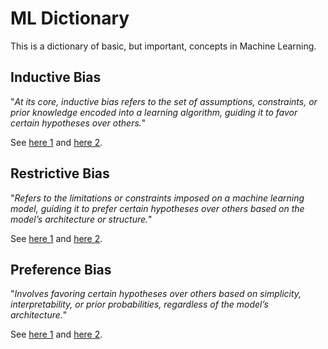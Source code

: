 # ML Dictionary
This is a dictionary of basic, but important, concepts in Machine Learning.

## Inductive Bias
"_At its core, inductive bias refers to the set of assumptions, constraints, or prior knowledge encoded into a learning algorithm, guiding it to favor certain hypotheses over others._"

See [here 1](https://medium.com/@sanjithkumar986/inductive-bias-in-machine-learning-f360ea678a15) and [here 2](https://medium.com/@sanjithkumar986/inductive-bias-in-deep-learning-1-17a7c3f35381#:~:text=These%20inductive%20biases%20make%20CNNs,tasks%20where%20different%20assumptions%20hold).

## Restrictive Bias
"_Refers to the limitations or constraints imposed on a machine learning model, guiding it to prefer certain hypotheses over others based on the model’s architecture or structure._"

See [here 1](https://medium.com/@sanjithkumar986/inductive-bias-in-machine-learning-f360ea678a15) and [here 2](https://medium.com/@sanjithkumar986/inductive-bias-in-deep-learning-1-17a7c3f35381#:~:text=These%20inductive%20biases%20make%20CNNs,tasks%20where%20different%20assumptions%20hold).

## Preference Bias
"_Involves favoring certain hypotheses over others based on simplicity, interpretability, or prior probabilities, regardless of the model’s architecture._"

See [here 1](https://medium.com/@sanjithkumar986/inductive-bias-in-machine-learning-f360ea678a15) and [here 2](https://medium.com/@sanjithkumar986/inductive-bias-in-deep-learning-1-17a7c3f35381#:~:text=These%20inductive%20biases%20make%20CNNs,tasks%20where%20different%20assumptions%20hold).

